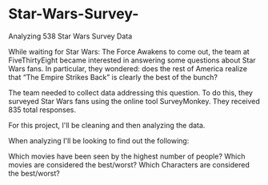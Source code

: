# Star-Wars-Survey-
Analyzing 538 Star Wars Survey Data

While waiting for Star Wars: The Force Awakens to come out, the team at FiveThirtyEight became interested in answering some questions about Star Wars fans. In particular, they wondered: does the rest of America realize that “The Empire Strikes Back” is clearly the best of the bunch?

The team needed to collect data addressing this question. To do this, they surveyed Star Wars fans using the online tool SurveyMonkey. They received 835 total responses.

For this project, I'll be cleaning and then analyzing the data.

When analyzing I'll be looking to find out the following:

Which movies have been seen by the highest number of people?
Which movies are considered the best/worst?
Which Characters are considered the best/worst?
